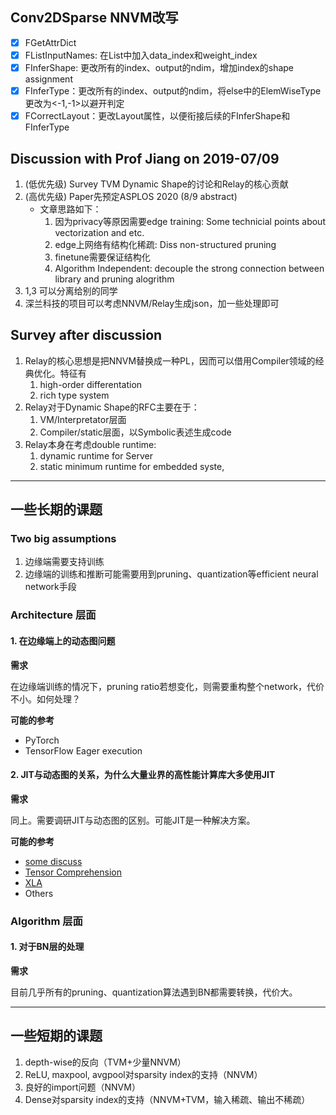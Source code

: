 ## Conv2DSparse NNVM改写
- [x] FGetAttrDict
- [x] FListInputNames: 在List中加入data_index和weight_index
- [x] FInferShape: 更改所有的index、output的ndim，增加index的shape assignment
- [x] FInferType：更改所有的index、output的ndim，将else中的ElemWiseType更改为<-1,-1>以避开判定
- [x] FCorrectLayout：更改Layout属性，以便衔接后续的FInferShape和FInferType

## Discussion with Prof Jiang on 2019-07/09
1. (低优先级) Survey TVM Dynamic Shape的讨论和Relay的核心贡献
2. (高优先级) Paper先预定ASPLOS 2020 (8/9 abstract)
    - 文章思路如下：
        1. 因为privacy等原因需要edge training: Some technicial points about vectorization and etc.
        2. edge上网络有结构化稀疏: Diss non-structured pruning
        3. finetune需要保证结构化
        4. Algorithm Independent: decouple the strong connection between library and pruning alogrithm
3. 1,3 可以分离给别的同学
4. 深兰科技的项目可以考虑NNVM/Relay生成json，加一些处理即可

## Survey after discussion
1. Relay的核心思想是把NNVM替换成一种PL，因而可以借用Compiler领域的经典优化。特征有
    1. high-order differentation
    1. rich type system
2. Relay对于Dynamic Shape的RFC主要在于：
    1. VM/Interpretator层面
    2. Compiler/static层面，以Symbolic表述生成code
3. Relay本身在考虑double runtime:
    1. dynamic runtime for Server
    2. static minimum runtime for embedded syste,


---------------------------

## 一些长期的课题
### Two big assumptions
1. 边缘端需要支持训练
2. 边缘端的训练和推断可能需要用到pruning、quantization等efficient neural network手段


### Architecture 层面
#### 1. 在边缘端上的动态图问题
__需求__

在边缘端训练的情况下，pruning ratio若想变化，则需要重构整个network，代价不小。如何处理？

__可能的参考__

- PyTorch
- TensorFlow Eager execution 


#### 2. JIT与动态图的关系，为什么大量业界的高性能计算库大多使用JIT
__需求__

同上。需要调研JIT与动态图的区别。可能JIT是一种解决方案。

__可能的参考__

- [some discuss](https://news.ycombinator.com/item?id=16434634)
- [Tensor Comprehension](https://github.com/facebookresearch/TensorComprehensions)
- [XLA](https://www.tensorflow.org/xla)
- Others



### Algorithm 层面
#### 1. 对于BN层的处理
__需求__

目前几乎所有的pruning、quantization算法遇到BN都需要转换，代价大。


------

## 一些短期的课题
1. depth-wise的反向（TVM+少量NNVM）
2. ReLU, maxpool, avgpool对sparsity index的支持（NNVM）
3. 良好的import问题（NNVM）
4. Dense对sparsity index的支持（NNVM+TVM，输入稀疏、输出不稀疏）


